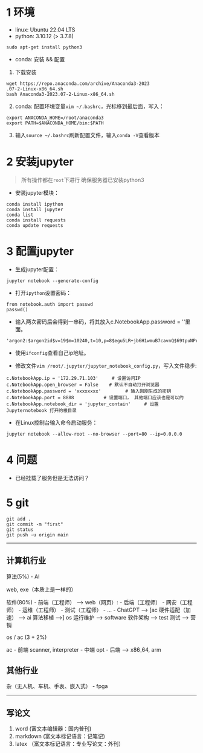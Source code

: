
# 1 环境

- linux: Ubuntu 22.04 LTS
- python: 3.10.12 (> 3.7.8)

```
sudo apt-get install python3
```

- conda: 安装 && 配置

1. 下载安装
```
wget https://repo.anaconda.com/archive/Anaconda3-2023
.07-2-Linux-x86_64.sh
bash Anaconda3-2023.07-2-Linux-x86_64.sh 
```

2. conda: 配置环境变量`vim ~/.bashrc`，光标移到最后面，写入：

```
export ANACONDA_HOME=/root/anaconda3
export PATH=$ANACONDA_HOME/bin:$PATH
```

3. 输入`source ~/.bashrc`刷新配置文件，输入`conda -V`查看版本



# 2 安装jupyter

> 所有操作都在`root`下进行
> 确保服务器已安装python3

- 安装jupyter模块：

```
conda install ipython
conda install jupyter
conda list
conda install requests
conda update requests
```

# 3 配置jupyter

- 生成jupyter配置：

```
jupyter notebook --generate-config
```

- 打开`ipython`设置密码：

```
from notebook.auth import passwd
passwd()
```

- 输入两次密码后会得到一串码，将其放入c.NotebookApp.password = ''里面。
```
'argon2:$argon2id$v=19$m=10240,t=10,p=8$egu5LR+jb6H1wmuB7cavnQ$69tpuNPr/nv5nIXMSfFTg95rRkflFdNS6Lv3vrMwOTY'
```

- 使用`ifconfig`查看自己ip地址。

- 修改文件`vim /root/.jupyter/jupyter_notebook_config.py`，写入文件稳步:
```
c.NotebookApp.ip = '172.29.71.103'     # 设置访问IP
c.NotebookApp.open_browser = False    # 默认不自动打开浏览器
c.NotebookApp.password = 'xxxxxxxx'			# 输入刚刚生成的密钥
c.NotebookApp.port = 8888			# 设置端口， 其他端口应该也是可以的
c.NotebookApp.notebook_dir = 'jupyter_contain'     # 设置Jupyternotebook 打开的根目录

```

- 在Linux控制台输入命令启动服务：

```
jupyter notebook --allow-root --no-browser --port=80 --ip=0.0.0.0
```

# 4 问题

- 已经挂载了服务但是无法访问？



# 5 git

```
git add .
git commit -m "first"
git status
git push -u origin main
```




---


## 计算机行业
算法(5%) - AI

web, exe（本质上是一样的）

软件(80%) - 前端（工程师） --> web（网页）: 
        - 后端（工程师）
        - 网安（工程师）
        - 运维（工程师）
        - 测试（工程师）
        - ...
        - ChatGPT --> [ac 硬件适配（加速） --> ai 算法移植 -->] os 运行维护 --> software 软件架构 --> test 测试 --> 营销

os / ac (3 + 2%)

ac - 前端 scanner, interpreter
    - 中端 opt 
    - 后端 --> x86_64, arm


## 其他行业
杂（无人机、车机、手表、嵌入式） - fpga


---


## 写论文
1. word (富文本编辑器：国内普刊)
2. markdown (富文本标记语言：记笔记)
3. latex （富文本标记语言：专业写论文：外刊）



